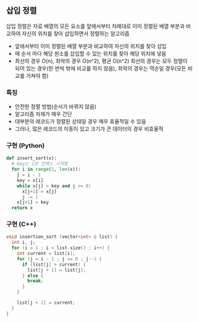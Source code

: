 ## 삽입 정렬

삽입 정렬은 자료 배열의 모든 요소를 앞에서부터 차례대로 이미 정렬된 배열 부분과 비교하여 자신의 위치를 찾아 삽입하면서 정렬하는 알고리즘

- 앞에서부터 이미 정렬된 배열 부분과 비교하여 자신의 위치를 찾아 삽입
- 매 순서 마다 해당 원소를 삽입할 수 있는 위치를 찾아 해당 위치에 넣음
- 최선의 경우 O(n), 최악의 경우 O(n^2), 평균 O(n^2)
  최선의 경우는 모두 정렬이 되어 있는 경우(한 번씩 밖에 비교를 하지 않음), 최악의 경우는 역순일 경우(모든 비교를 거쳐야 함)

### 특징

- 안전한 정렬 방법(순서가 바뀌지 않음)
- 알고리즘 자체가 매우 간단
- 대부분의 레코드가 정렬된 상태일 경우 매우 효율적일 수 있음
- 그러나, 많은 레코드의 이동이 있고 크기가 큰 데이터의 경우 비효율적

### 구현 (Python)

```python
def insert_sort(x):
  # key는 1번 인덱스 시작함
  for i in range(1, len(x)):
    j = i - 1
    key = x[i]
    while x[j] > key and j >= 0:
      x[j+1] = x[j]
      j -= 1
    x[j+1] = key
  return x
```

### 구현 (C++)

```cpp
void insertion_sort (vector<int> & list) {
  int i, j;
  for (i = 1 ; i < list.size() ; i++) {
    int current = list[i];
    for (j = i - 1 ; j >= 0 ; j--) {
      if (list[j] > current) {
        list[j + 1] = list[j];
      } else {
        break;
      }
    }

    list[j + 1] = current;
  }
}
```
